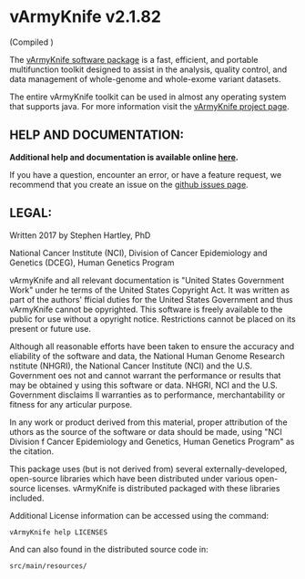 # vArmyKnife v2.1.82
(Compiled )

The [vArmyKnife software package](http://hartleys.github.io/vArmyKnife/) is a fast, efficient, and portable 
multifunction toolkit designed to assist in
the analysis, quality control, and data management of whole-genome and whole-exome variant datasets. 

The entire vArmyKnife toolkit can be used in almost any operating system that supports java.
For more information visit the [vArmyKnife project page](http://hartleys.github.io/vArmyKnife/index.html). 

## HELP AND DOCUMENTATION:
**Additional help and documentation is available online 
[here](http://hartleys.github.io/vArmyKnife/index.html).** 

If you have a question, encounter an error, or have a feature request, we recommend that you create 
an issue on the [github issues page](https://github.com/hartleys/vArmyKnife/issues).

## LEGAL:

Written 2017 by Stephen Hartley, PhD 

National Cancer Institute (NCI), Division of Cancer Epidemiology and Genetics (DCEG), Human Genetics Program

vArmyKnife and all relevant documentation is "United States Government Work" under he terms of the United States Copyright Act. It was written as part of the authors' fficial duties for the United States Government and thus vArmyKnife cannot be opyrighted. This software is freely available to the public for use without a opyright notice. Restrictions cannot be placed on its present or future use.

Although all reasonable efforts have been taken to ensure the accuracy and eliability of the software and data, the National Human Genome Research nstitute (NHGRI), the National Cancer Institute (NCI) and the U.S. Government oes not and cannot warrant the performance or results that may be obtained y using this software or data. NHGRI, NCI and the U.S. Government disclaims ll warranties as to performance, merchantability or fitness for any articular purpose.

In any work or product derived from this material, proper attribution of the uthors as the source of the software or data should be made, using "NCI Division f Cancer Epidemiology and Genetics, Human Genetics Program" as the citation.

This package uses (but is not derived from) several externally-developed, open-source libraries which have been distributed under various open-source licenses. vArmyKnife is distributed packaged with these libraries included.

Additional License information can be accessed using the command:

    vArmyKnife help LICENSES

And can also found in the distributed source code in:

    src/main/resources/

